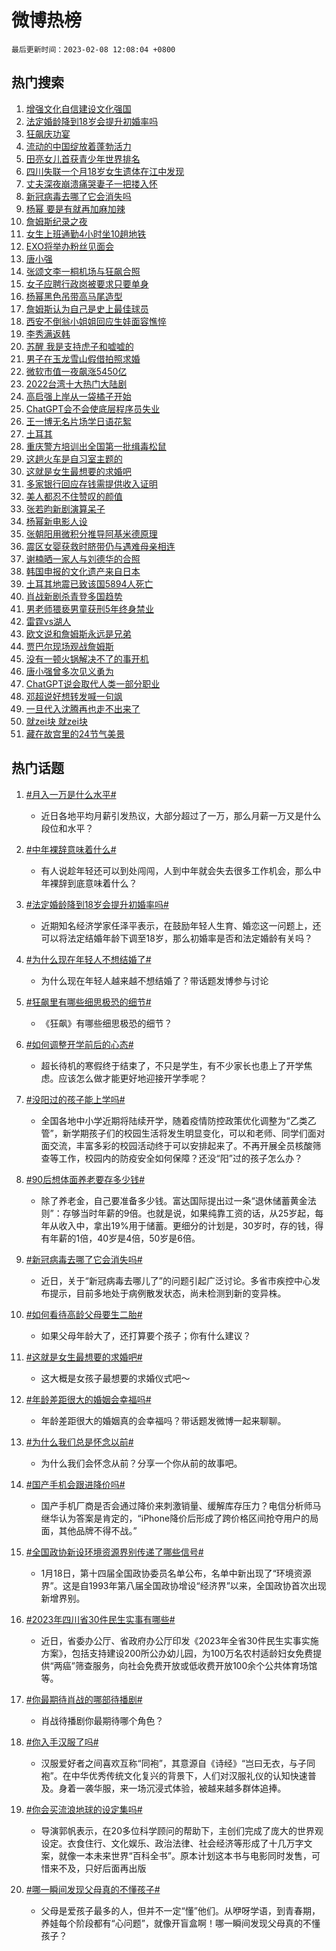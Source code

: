 # 微博热榜

`最后更新时间：2023-02-08 12:08:04 +0800`

## 热门搜索

1. [增强文化自信建设文化强国](https://m.weibo.cn/search?containerid=100103type%3D1%26t%3D10%26q%3D%23%E5%A2%9E%E5%BC%BA%E6%96%87%E5%8C%96%E8%87%AA%E4%BF%A1%E5%BB%BA%E8%AE%BE%E6%96%87%E5%8C%96%E5%BC%BA%E5%9B%BD%23&stream_entry_id=51&isnewpage=1&extparam=seat%3D1%26c_type%3D51%26filter_type%3Drealtimehot%26stream_entry_id%3D51%26dgr%3D0%26pos%3D0%26cate%3D10103%26display_time%3D1675829284%26pre_seqid%3D1675829284029017409261&luicode=10000011&lfid=106003type%253D25%2526t%253D3%2526disable_hot%253D1%2526filter_type%253Drealtimehot)
1. [法定婚龄降到18岁会提升初婚率吗](https://m.weibo.cn/search?containerid=100103type%3D1%26t%3D10%26q%3D%23%E6%B3%95%E5%AE%9A%E5%A9%9A%E9%BE%84%E9%99%8D%E5%88%B018%E5%B2%81%E4%BC%9A%E6%8F%90%E5%8D%87%E5%88%9D%E5%A9%9A%E7%8E%87%E5%90%97%23&stream_entry_id=31&isnewpage=1&extparam=seat%3D1%26filter_type%3Drealtimehot%26lcate%3D5001%26flag%3D1%26realpos%3D1%26c_type%3D31%26stream_entry_id%3D31%26cate%3D5001%26dgr%3D0%26q%3D%2523%25E6%25B3%2595%25E5%25AE%259A%25E5%25A9%259A%25E9%25BE%2584%25E9%2599%258D%25E5%2588%25B018%25E5%25B2%2581%25E4%25BC%259A%25E6%258F%2590%25E5%258D%2587%25E5%2588%259D%25E5%25A9%259A%25E7%258E%2587%25E5%2590%2597%2523%26pos%3D0%26band_rank%3D1%26display_time%3D1675829284%26pre_seqid%3D1675829284029017409261&luicode=10000011&lfid=106003type%253D25%2526t%253D3%2526disable_hot%253D1%2526filter_type%253Drealtimehot)
1. [狂飙庆功宴](https://m.weibo.cn/search?containerid=100103type%3D1%26t%3D10%26q%3D%23%E7%8B%82%E9%A3%99%E5%BA%86%E5%8A%9F%E5%AE%B4%23&stream_entry_id=31&isnewpage=1&extparam=seat%3D1%26filter_type%3Drealtimehot%26lcate%3D5001%26flag%3D1%26realpos%3D2%26c_type%3D31%26stream_entry_id%3D31%26cate%3D5001%26dgr%3D0%26q%3D%2523%25E7%258B%2582%25E9%25A3%2599%25E5%25BA%2586%25E5%258A%259F%25E5%25AE%25B4%2523%26pos%3D1%26band_rank%3D2%26display_time%3D1675829284%26pre_seqid%3D1675829284029017409261&luicode=10000011&lfid=106003type%253D25%2526t%253D3%2526disable_hot%253D1%2526filter_type%253Drealtimehot)
1. [流动的中国绽放着蓬勃活力](https://m.weibo.cn/search?containerid=100103type%3D1%26t%3D10%26q%3D%23%E6%B5%81%E5%8A%A8%E7%9A%84%E4%B8%AD%E5%9B%BD%E7%BB%BD%E6%94%BE%E7%9D%80%E8%93%AC%E5%8B%83%E6%B4%BB%E5%8A%9B%23&stream_entry_id=31&isnewpage=1&extparam=seat%3D1%26filter_type%3Drealtimehot%26lcate%3D5001%26flag%3D0%26realpos%3D3%26c_type%3D31%26stream_entry_id%3D31%26cate%3D5001%26dgr%3D0%26q%3D%2523%25E6%25B5%2581%25E5%258A%25A8%25E7%259A%2584%25E4%25B8%25AD%25E5%259B%25BD%25E7%25BB%25BD%25E6%2594%25BE%25E7%259D%2580%25E8%2593%25AC%25E5%258B%2583%25E6%25B4%25BB%25E5%258A%259B%2523%26pos%3D2%26band_rank%3D3%26display_time%3D1675829284%26pre_seqid%3D1675829284029017409261&luicode=10000011&lfid=106003type%253D25%2526t%253D3%2526disable_hot%253D1%2526filter_type%253Drealtimehot)
1. [田亮女儿首获青少年世界排名](https://m.weibo.cn/search?containerid=100103type%3D1%26t%3D10%26q%3D%23%E7%94%B0%E4%BA%AE%E5%A5%B3%E5%84%BF%E9%A6%96%E8%8E%B7%E9%9D%92%E5%B0%91%E5%B9%B4%E4%B8%96%E7%95%8C%E6%8E%92%E5%90%8D%23&stream_entry_id=31&isnewpage=1&extparam=seat%3D1%26filter_type%3Drealtimehot%26lcate%3D5001%26flag%3D1%26realpos%3D4%26c_type%3D31%26stream_entry_id%3D31%26cate%3D5001%26dgr%3D0%26q%3D%2523%25E7%2594%25B0%25E4%25BA%25AE%25E5%25A5%25B3%25E5%2584%25BF%25E9%25A6%2596%25E8%258E%25B7%25E9%259D%2592%25E5%25B0%2591%25E5%25B9%25B4%25E4%25B8%2596%25E7%2595%258C%25E6%258E%2592%25E5%2590%258D%2523%26pos%3D3%26band_rank%3D4%26display_time%3D1675829284%26pre_seqid%3D1675829284029017409261&luicode=10000011&lfid=106003type%253D25%2526t%253D3%2526disable_hot%253D1%2526filter_type%253Drealtimehot)
1. [四川失联一个月18岁女生遗体在江中发现](https://m.weibo.cn/search?containerid=100103type%3D1%26t%3D10%26q%3D%23%E5%9B%9B%E5%B7%9D%E5%A4%B1%E8%81%94%E4%B8%80%E4%B8%AA%E6%9C%8818%E5%B2%81%E5%A5%B3%E7%94%9F%E9%81%97%E4%BD%93%E5%9C%A8%E6%B1%9F%E4%B8%AD%E5%8F%91%E7%8E%B0%23&stream_entry_id=31&isnewpage=1&extparam=seat%3D1%26filter_type%3Drealtimehot%26lcate%3D5001%26flag%3D1%26realpos%3D5%26c_type%3D31%26stream_entry_id%3D31%26cate%3D5001%26dgr%3D0%26q%3D%2523%25E5%259B%259B%25E5%25B7%259D%25E5%25A4%25B1%25E8%2581%2594%25E4%25B8%2580%25E4%25B8%25AA%25E6%259C%258818%25E5%25B2%2581%25E5%25A5%25B3%25E7%2594%259F%25E9%2581%2597%25E4%25BD%2593%25E5%259C%25A8%25E6%25B1%259F%25E4%25B8%25AD%25E5%258F%2591%25E7%258E%25B0%2523%26pos%3D4%26band_rank%3D5%26display_time%3D1675829284%26pre_seqid%3D1675829284029017409261&luicode=10000011&lfid=106003type%253D25%2526t%253D3%2526disable_hot%253D1%2526filter_type%253Drealtimehot)
1. [丈夫深夜崩溃痛哭妻子一把搂入怀](https://m.weibo.cn/search?containerid=100103type%3D1%26t%3D10%26q%3D%23%E4%B8%88%E5%A4%AB%E6%B7%B1%E5%A4%9C%E5%B4%A9%E6%BA%83%E7%97%9B%E5%93%AD%E5%A6%BB%E5%AD%90%E4%B8%80%E6%8A%8A%E6%90%82%E5%85%A5%E6%80%80%23&stream_entry_id=31&isnewpage=1&extparam=seat%3D1%26filter_type%3Drealtimehot%26lcate%3D5001%26flag%3D1%26realpos%3D6%26c_type%3D31%26stream_entry_id%3D31%26cate%3D5001%26dgr%3D0%26q%3D%2523%25E4%25B8%2588%25E5%25A4%25AB%25E6%25B7%25B1%25E5%25A4%259C%25E5%25B4%25A9%25E6%25BA%2583%25E7%2597%259B%25E5%2593%25AD%25E5%25A6%25BB%25E5%25AD%2590%25E4%25B8%2580%25E6%258A%258A%25E6%2590%2582%25E5%2585%25A5%25E6%2580%2580%2523%26pos%3D5%26band_rank%3D6%26display_time%3D1675829284%26pre_seqid%3D1675829284029017409261&luicode=10000011&lfid=106003type%253D25%2526t%253D3%2526disable_hot%253D1%2526filter_type%253Drealtimehot)
1. [新冠病毒去哪了它会消失吗](https://m.weibo.cn/search?containerid=100103type%3D1%26t%3D10%26q%3D%23%E6%96%B0%E5%86%A0%E7%97%85%E6%AF%92%E5%8E%BB%E5%93%AA%E4%BA%86%E5%AE%83%E4%BC%9A%E6%B6%88%E5%A4%B1%E5%90%97%23&stream_entry_id=31&isnewpage=1&extparam=seat%3D1%26filter_type%3Drealtimehot%26lcate%3D5001%26flag%3D0%26realpos%3D7%26c_type%3D31%26stream_entry_id%3D31%26cate%3D5001%26dgr%3D0%26q%3D%2523%25E6%2596%25B0%25E5%2586%25A0%25E7%2597%2585%25E6%25AF%2592%25E5%258E%25BB%25E5%2593%25AA%25E4%25BA%2586%25E5%25AE%2583%25E4%25BC%259A%25E6%25B6%2588%25E5%25A4%25B1%25E5%2590%2597%2523%26pos%3D6%26band_rank%3D7%26display_time%3D1675829284%26pre_seqid%3D1675829284029017409261&luicode=10000011&lfid=106003type%253D25%2526t%253D3%2526disable_hot%253D1%2526filter_type%253Drealtimehot)
1. [杨幂 要是有就再加麻加辣](https://m.weibo.cn/search?containerid=100103type%3D1%26t%3D10%26q%3D%E6%9D%A8%E5%B9%82+%E8%A6%81%E6%98%AF%E6%9C%89%E5%B0%B1%E5%86%8D%E5%8A%A0%E9%BA%BB%E5%8A%A0%E8%BE%A3&stream_entry_id=31&isnewpage=1&extparam=seat%3D1%26filter_type%3Drealtimehot%26lcate%3D5001%26flag%3D1%26realpos%3D8%26c_type%3D31%26stream_entry_id%3D31%26cate%3D5001%26dgr%3D0%26q%3D%25E6%259D%25A8%25E5%25B9%2582%2520%25E8%25A6%2581%25E6%2598%25AF%25E6%259C%2589%25E5%25B0%25B1%25E5%2586%258D%25E5%258A%25A0%25E9%25BA%25BB%25E5%258A%25A0%25E8%25BE%25A3%26pos%3D7%26band_rank%3D8%26display_time%3D1675829284%26pre_seqid%3D1675829284029017409261&luicode=10000011&lfid=106003type%253D25%2526t%253D3%2526disable_hot%253D1%2526filter_type%253Drealtimehot)
1. [詹姆斯纪录之夜](https://m.weibo.cn/search?containerid=100103type%3D1%26t%3D10%26q%3D%E8%A9%B9%E5%A7%86%E6%96%AF%E7%BA%AA%E5%BD%95%E4%B9%8B%E5%A4%9C&stream_entry_id=31&isnewpage=1&extparam=seat%3D1%26filter_type%3Drealtimehot%26lcate%3D5001%26flag%3D1%26realpos%3D9%26c_type%3D31%26stream_entry_id%3D31%26cate%3D5001%26dgr%3D0%26q%3D%25E8%25A9%25B9%25E5%25A7%2586%25E6%2596%25AF%25E7%25BA%25AA%25E5%25BD%2595%25E4%25B9%258B%25E5%25A4%259C%26pos%3D8%26band_rank%3D9%26display_time%3D1675829284%26pre_seqid%3D1675829284029017409261&luicode=10000011&lfid=106003type%253D25%2526t%253D3%2526disable_hot%253D1%2526filter_type%253Drealtimehot)
1. [女生上班通勤4小时坐10趟地铁](https://m.weibo.cn/search?containerid=100103type%3D1%26t%3D10%26q%3D%23%E5%A5%B3%E7%94%9F%E4%B8%8A%E7%8F%AD%E9%80%9A%E5%8B%A44%E5%B0%8F%E6%97%B6%E5%9D%9010%E8%B6%9F%E5%9C%B0%E9%93%81%23&stream_entry_id=31&isnewpage=1&extparam=seat%3D1%26filter_type%3Drealtimehot%26lcate%3D5001%26flag%3D0%26realpos%3D10%26c_type%3D31%26stream_entry_id%3D31%26cate%3D5001%26dgr%3D0%26q%3D%2523%25E5%25A5%25B3%25E7%2594%259F%25E4%25B8%258A%25E7%258F%25AD%25E9%2580%259A%25E5%258B%25A44%25E5%25B0%258F%25E6%2597%25B6%25E5%259D%259010%25E8%25B6%259F%25E5%259C%25B0%25E9%2593%2581%2523%26pos%3D9%26band_rank%3D10%26display_time%3D1675829284%26pre_seqid%3D1675829284029017409261&luicode=10000011&lfid=106003type%253D25%2526t%253D3%2526disable_hot%253D1%2526filter_type%253Drealtimehot)
1. [EXO将举办粉丝见面会](https://m.weibo.cn/search?containerid=100103type%3D1%26t%3D10%26q%3D%23EXO%E5%B0%86%E4%B8%BE%E5%8A%9E%E7%B2%89%E4%B8%9D%E8%A7%81%E9%9D%A2%E4%BC%9A%23&stream_entry_id=31&isnewpage=1&extparam=seat%3D1%26filter_type%3Drealtimehot%26lcate%3D5001%26flag%3D1%26realpos%3D11%26c_type%3D31%26stream_entry_id%3D31%26cate%3D5001%26dgr%3D0%26q%3D%2523EXO%25E5%25B0%2586%25E4%25B8%25BE%25E5%258A%259E%25E7%25B2%2589%25E4%25B8%259D%25E8%25A7%2581%25E9%259D%25A2%25E4%25BC%259A%2523%26pos%3D10%26band_rank%3D11%26display_time%3D1675829284%26pre_seqid%3D1675829284029017409261&luicode=10000011&lfid=106003type%253D25%2526t%253D3%2526disable_hot%253D1%2526filter_type%253Drealtimehot)
1. [唐小强](https://m.weibo.cn/search?containerid=100103type%3D1%26t%3D10%26q%3D%23%E5%94%90%E5%B0%8F%E5%BC%BA%23&stream_entry_id=31&isnewpage=1&extparam=seat%3D1%26filter_type%3Drealtimehot%26lcate%3D5001%26flag%3D2%26realpos%3D12%26c_type%3D31%26stream_entry_id%3D31%26cate%3D5001%26dgr%3D0%26q%3D%2523%25E5%2594%2590%25E5%25B0%258F%25E5%25BC%25BA%2523%26pos%3D11%26band_rank%3D12%26display_time%3D1675829284%26pre_seqid%3D1675829284029017409261&luicode=10000011&lfid=106003type%253D25%2526t%253D3%2526disable_hot%253D1%2526filter_type%253Drealtimehot)
1. [张颂文李一桐机场与狂飙合照](https://m.weibo.cn/search?containerid=100103type%3D1%26t%3D10%26q%3D%23%E5%BC%A0%E9%A2%82%E6%96%87%E6%9D%8E%E4%B8%80%E6%A1%90%E6%9C%BA%E5%9C%BA%E4%B8%8E%E7%8B%82%E9%A3%99%E5%90%88%E7%85%A7%23&stream_entry_id=31&isnewpage=1&extparam=seat%3D1%26filter_type%3Drealtimehot%26lcate%3D5001%26flag%3D1%26realpos%3D13%26c_type%3D31%26stream_entry_id%3D31%26cate%3D5001%26dgr%3D0%26q%3D%2523%25E5%25BC%25A0%25E9%25A2%2582%25E6%2596%2587%25E6%259D%258E%25E4%25B8%2580%25E6%25A1%2590%25E6%259C%25BA%25E5%259C%25BA%25E4%25B8%258E%25E7%258B%2582%25E9%25A3%2599%25E5%2590%2588%25E7%2585%25A7%2523%26pos%3D12%26band_rank%3D13%26display_time%3D1675829284%26pre_seqid%3D1675829284029017409261&luicode=10000011&lfid=106003type%253D25%2526t%253D3%2526disable_hot%253D1%2526filter_type%253Drealtimehot)
1. [女子应聘行政岗被要求只要单身](https://m.weibo.cn/search?containerid=100103type%3D1%26t%3D10%26q%3D%23%E5%A5%B3%E5%AD%90%E5%BA%94%E8%81%98%E8%A1%8C%E6%94%BF%E5%B2%97%E8%A2%AB%E8%A6%81%E6%B1%82%E5%8F%AA%E8%A6%81%E5%8D%95%E8%BA%AB%23&stream_entry_id=31&isnewpage=1&extparam=seat%3D1%26filter_type%3Drealtimehot%26lcate%3D5001%26flag%3D1%26realpos%3D14%26c_type%3D31%26stream_entry_id%3D31%26cate%3D5001%26dgr%3D0%26q%3D%2523%25E5%25A5%25B3%25E5%25AD%2590%25E5%25BA%2594%25E8%2581%2598%25E8%25A1%258C%25E6%2594%25BF%25E5%25B2%2597%25E8%25A2%25AB%25E8%25A6%2581%25E6%25B1%2582%25E5%258F%25AA%25E8%25A6%2581%25E5%258D%2595%25E8%25BA%25AB%2523%26pos%3D13%26band_rank%3D14%26display_time%3D1675829284%26pre_seqid%3D1675829284029017409261&luicode=10000011&lfid=106003type%253D25%2526t%253D3%2526disable_hot%253D1%2526filter_type%253Drealtimehot)
1. [杨幂黑色吊带高马尾造型](https://m.weibo.cn/search?containerid=100103type%3D1%26t%3D10%26q%3D%23%E6%9D%A8%E5%B9%82%E9%BB%91%E8%89%B2%E5%90%8A%E5%B8%A6%E9%AB%98%E9%A9%AC%E5%B0%BE%E9%80%A0%E5%9E%8B%23&stream_entry_id=31&isnewpage=1&extparam=seat%3D1%26filter_type%3Drealtimehot%26lcate%3D5001%26flag%3D1%26realpos%3D15%26c_type%3D31%26stream_entry_id%3D31%26cate%3D5001%26dgr%3D0%26q%3D%2523%25E6%259D%25A8%25E5%25B9%2582%25E9%25BB%2591%25E8%2589%25B2%25E5%2590%258A%25E5%25B8%25A6%25E9%25AB%2598%25E9%25A9%25AC%25E5%25B0%25BE%25E9%2580%25A0%25E5%259E%258B%2523%26pos%3D14%26band_rank%3D15%26display_time%3D1675829284%26pre_seqid%3D1675829284029017409261&luicode=10000011&lfid=106003type%253D25%2526t%253D3%2526disable_hot%253D1%2526filter_type%253Drealtimehot)
1. [詹姆斯认为自己是史上最佳球员](https://m.weibo.cn/search?containerid=100103type%3D1%26t%3D10%26q%3D%23%E8%A9%B9%E5%A7%86%E6%96%AF%E8%AE%A4%E4%B8%BA%E8%87%AA%E5%B7%B1%E6%98%AF%E5%8F%B2%E4%B8%8A%E6%9C%80%E4%BD%B3%E7%90%83%E5%91%98%23&stream_entry_id=31&isnewpage=1&extparam=seat%3D1%26filter_type%3Drealtimehot%26lcate%3D5001%26flag%3D0%26realpos%3D16%26c_type%3D31%26stream_entry_id%3D31%26cate%3D5001%26dgr%3D0%26q%3D%2523%25E8%25A9%25B9%25E5%25A7%2586%25E6%2596%25AF%25E8%25AE%25A4%25E4%25B8%25BA%25E8%2587%25AA%25E5%25B7%25B1%25E6%2598%25AF%25E5%258F%25B2%25E4%25B8%258A%25E6%259C%2580%25E4%25BD%25B3%25E7%2590%2583%25E5%2591%2598%2523%26pos%3D15%26band_rank%3D16%26display_time%3D1675829284%26pre_seqid%3D1675829284029017409261&luicode=10000011&lfid=106003type%253D25%2526t%253D3%2526disable_hot%253D1%2526filter_type%253Drealtimehot)
1. [西安不倒翁小姐姐回应生娃面容憔悴](https://m.weibo.cn/search?containerid=100103type%3D1%26t%3D10%26q%3D%23%E8%A5%BF%E5%AE%89%E4%B8%8D%E5%80%92%E7%BF%81%E5%B0%8F%E5%A7%90%E5%A7%90%E5%9B%9E%E5%BA%94%E7%94%9F%E5%A8%83%E9%9D%A2%E5%AE%B9%E6%86%94%E6%82%B4%23&stream_entry_id=31&isnewpage=1&extparam=seat%3D1%26filter_type%3Drealtimehot%26lcate%3D5001%26flag%3D2%26realpos%3D17%26c_type%3D31%26stream_entry_id%3D31%26cate%3D5001%26dgr%3D0%26q%3D%2523%25E8%25A5%25BF%25E5%25AE%2589%25E4%25B8%258D%25E5%2580%2592%25E7%25BF%2581%25E5%25B0%258F%25E5%25A7%2590%25E5%25A7%2590%25E5%259B%259E%25E5%25BA%2594%25E7%2594%259F%25E5%25A8%2583%25E9%259D%25A2%25E5%25AE%25B9%25E6%2586%2594%25E6%2582%25B4%2523%26pos%3D16%26band_rank%3D17%26display_time%3D1675829284%26pre_seqid%3D1675829284029017409261&luicode=10000011&lfid=106003type%253D25%2526t%253D3%2526disable_hot%253D1%2526filter_type%253Drealtimehot)
1. [李秀满返韩](https://m.weibo.cn/search?containerid=100103type%3D1%26t%3D10%26q%3D%23%E6%9D%8E%E7%A7%80%E6%BB%A1%E8%BF%94%E9%9F%A9%23&stream_entry_id=31&isnewpage=1&extparam=seat%3D1%26filter_type%3Drealtimehot%26lcate%3D5001%26flag%3D1%26realpos%3D18%26c_type%3D31%26stream_entry_id%3D31%26cate%3D5001%26dgr%3D0%26q%3D%2523%25E6%259D%258E%25E7%25A7%2580%25E6%25BB%25A1%25E8%25BF%2594%25E9%259F%25A9%2523%26pos%3D17%26band_rank%3D18%26display_time%3D1675829284%26pre_seqid%3D1675829284029017409261&luicode=10000011&lfid=106003type%253D25%2526t%253D3%2526disable_hot%253D1%2526filter_type%253Drealtimehot)
1. [苏醒 我是支持虎子和嘘嘘的](https://m.weibo.cn/search?containerid=100103type%3D1%26t%3D10%26q%3D%E8%8B%8F%E9%86%92+%E6%88%91%E6%98%AF%E6%94%AF%E6%8C%81%E8%99%8E%E5%AD%90%E5%92%8C%E5%98%98%E5%98%98%E7%9A%84&stream_entry_id=31&isnewpage=1&extparam=seat%3D1%26filter_type%3Drealtimehot%26lcate%3D5001%26flag%3D1%26realpos%3D19%26c_type%3D31%26stream_entry_id%3D31%26cate%3D5001%26dgr%3D0%26q%3D%25E8%258B%258F%25E9%2586%2592%2520%25E6%2588%2591%25E6%2598%25AF%25E6%2594%25AF%25E6%258C%2581%25E8%2599%258E%25E5%25AD%2590%25E5%2592%258C%25E5%2598%2598%25E5%2598%2598%25E7%259A%2584%26pos%3D18%26band_rank%3D19%26display_time%3D1675829284%26pre_seqid%3D1675829284029017409261&luicode=10000011&lfid=106003type%253D25%2526t%253D3%2526disable_hot%253D1%2526filter_type%253Drealtimehot)
1. [男子在玉龙雪山假借拍照求婚](https://m.weibo.cn/search?containerid=100103type%3D1%26t%3D10%26q%3D%23%E7%94%B7%E5%AD%90%E5%9C%A8%E7%8E%89%E9%BE%99%E9%9B%AA%E5%B1%B1%E5%81%87%E5%80%9F%E6%8B%8D%E7%85%A7%E6%B1%82%E5%A9%9A%23&stream_entry_id=31&isnewpage=1&extparam=seat%3D1%26filter_type%3Drealtimehot%26lcate%3D5001%26flag%3D1%26realpos%3D20%26c_type%3D31%26stream_entry_id%3D31%26cate%3D5001%26dgr%3D0%26q%3D%2523%25E7%2594%25B7%25E5%25AD%2590%25E5%259C%25A8%25E7%258E%2589%25E9%25BE%2599%25E9%259B%25AA%25E5%25B1%25B1%25E5%2581%2587%25E5%2580%259F%25E6%258B%258D%25E7%2585%25A7%25E6%25B1%2582%25E5%25A9%259A%2523%26pos%3D19%26band_rank%3D20%26display_time%3D1675829284%26pre_seqid%3D1675829284029017409261&luicode=10000011&lfid=106003type%253D25%2526t%253D3%2526disable_hot%253D1%2526filter_type%253Drealtimehot)
1. [微软市值一夜飙涨5450亿](https://m.weibo.cn/search?containerid=100103type%3D1%26t%3D10%26q%3D%23%E5%BE%AE%E8%BD%AF%E5%B8%82%E5%80%BC%E4%B8%80%E5%A4%9C%E9%A3%99%E6%B6%A85450%E4%BA%BF%23&stream_entry_id=31&isnewpage=1&extparam=seat%3D1%26filter_type%3Drealtimehot%26lcate%3D5001%26flag%3D0%26realpos%3D21%26c_type%3D31%26stream_entry_id%3D31%26cate%3D5001%26dgr%3D0%26q%3D%2523%25E5%25BE%25AE%25E8%25BD%25AF%25E5%25B8%2582%25E5%2580%25BC%25E4%25B8%2580%25E5%25A4%259C%25E9%25A3%2599%25E6%25B6%25A85450%25E4%25BA%25BF%2523%26pos%3D20%26band_rank%3D21%26display_time%3D1675829284%26pre_seqid%3D1675829284029017409261&luicode=10000011&lfid=106003type%253D25%2526t%253D3%2526disable_hot%253D1%2526filter_type%253Drealtimehot)
1. [2022台湾十大热门大陆剧](https://m.weibo.cn/search?containerid=100103type%3D1%26t%3D10%26q%3D%232022%E5%8F%B0%E6%B9%BE%E5%8D%81%E5%A4%A7%E7%83%AD%E9%97%A8%E5%A4%A7%E9%99%86%E5%89%A7%23&stream_entry_id=31&isnewpage=1&extparam=seat%3D1%26filter_type%3Drealtimehot%26lcate%3D5001%26flag%3D1%26realpos%3D22%26c_type%3D31%26stream_entry_id%3D31%26cate%3D5001%26dgr%3D0%26q%3D%25232022%25E5%258F%25B0%25E6%25B9%25BE%25E5%258D%2581%25E5%25A4%25A7%25E7%2583%25AD%25E9%2597%25A8%25E5%25A4%25A7%25E9%2599%2586%25E5%2589%25A7%2523%26pos%3D21%26band_rank%3D22%26display_time%3D1675829284%26pre_seqid%3D1675829284029017409261&luicode=10000011&lfid=106003type%253D25%2526t%253D3%2526disable_hot%253D1%2526filter_type%253Drealtimehot)
1. [高启强上岸从一袋橘子开始](https://m.weibo.cn/search?containerid=100103type%3D1%26t%3D10%26q%3D%23%E9%AB%98%E5%90%AF%E5%BC%BA%E4%B8%8A%E5%B2%B8%E4%BB%8E%E4%B8%80%E8%A2%8B%E6%A9%98%E5%AD%90%E5%BC%80%E5%A7%8B%23&stream_entry_id=31&isnewpage=1&extparam=seat%3D1%26filter_type%3Drealtimehot%26lcate%3D5001%26flag%3D1%26realpos%3D23%26c_type%3D31%26stream_entry_id%3D31%26cate%3D5001%26dgr%3D0%26q%3D%2523%25E9%25AB%2598%25E5%2590%25AF%25E5%25BC%25BA%25E4%25B8%258A%25E5%25B2%25B8%25E4%25BB%258E%25E4%25B8%2580%25E8%25A2%258B%25E6%25A9%2598%25E5%25AD%2590%25E5%25BC%2580%25E5%25A7%258B%2523%26pos%3D22%26band_rank%3D23%26display_time%3D1675829284%26pre_seqid%3D1675829284029017409261&luicode=10000011&lfid=106003type%253D25%2526t%253D3%2526disable_hot%253D1%2526filter_type%253Drealtimehot)
1. [ChatGPT会不会使底层程序员失业](https://m.weibo.cn/search?containerid=100103type%3D1%26t%3D10%26q%3D%23ChatGPT%E4%BC%9A%E4%B8%8D%E4%BC%9A%E4%BD%BF%E5%BA%95%E5%B1%82%E7%A8%8B%E5%BA%8F%E5%91%98%E5%A4%B1%E4%B8%9A%23&stream_entry_id=31&isnewpage=1&extparam=seat%3D1%26filter_type%3Drealtimehot%26lcate%3D5001%26flag%3D0%26realpos%3D24%26c_type%3D31%26stream_entry_id%3D31%26cate%3D5001%26dgr%3D0%26q%3D%2523ChatGPT%25E4%25BC%259A%25E4%25B8%258D%25E4%25BC%259A%25E4%25BD%25BF%25E5%25BA%2595%25E5%25B1%2582%25E7%25A8%258B%25E5%25BA%258F%25E5%2591%2598%25E5%25A4%25B1%25E4%25B8%259A%2523%26pos%3D23%26band_rank%3D24%26display_time%3D1675829284%26pre_seqid%3D1675829284029017409261&luicode=10000011&lfid=106003type%253D25%2526t%253D3%2526disable_hot%253D1%2526filter_type%253Drealtimehot)
1. [王一博无名片场学日语花絮](https://m.weibo.cn/search?containerid=100103type%3D1%26t%3D10%26q%3D%23%E7%8E%8B%E4%B8%80%E5%8D%9A%E6%97%A0%E5%90%8D%E7%89%87%E5%9C%BA%E5%AD%A6%E6%97%A5%E8%AF%AD%E8%8A%B1%E7%B5%AE%23&stream_entry_id=31&isnewpage=1&extparam=seat%3D1%26filter_type%3Drealtimehot%26lcate%3D5001%26flag%3D1%26realpos%3D25%26c_type%3D31%26stream_entry_id%3D31%26cate%3D5001%26dgr%3D0%26q%3D%2523%25E7%258E%258B%25E4%25B8%2580%25E5%258D%259A%25E6%2597%25A0%25E5%2590%258D%25E7%2589%2587%25E5%259C%25BA%25E5%25AD%25A6%25E6%2597%25A5%25E8%25AF%25AD%25E8%258A%25B1%25E7%25B5%25AE%2523%26pos%3D24%26band_rank%3D25%26display_time%3D1675829284%26pre_seqid%3D1675829284029017409261&luicode=10000011&lfid=106003type%253D25%2526t%253D3%2526disable_hot%253D1%2526filter_type%253Drealtimehot)
1. [土耳其](https://m.weibo.cn/search?containerid=100103type%3D1%26t%3D10%26q%3D%E5%9C%9F%E8%80%B3%E5%85%B6&stream_entry_id=31&isnewpage=1&extparam=seat%3D1%26filter_type%3Drealtimehot%26lcate%3D5001%26flag%3D0%26realpos%3D26%26c_type%3D31%26stream_entry_id%3D31%26cate%3D5001%26dgr%3D0%26q%3D%25E5%259C%259F%25E8%2580%25B3%25E5%2585%25B6%26pos%3D25%26band_rank%3D26%26display_time%3D1675829284%26pre_seqid%3D1675829284029017409261&luicode=10000011&lfid=106003type%253D25%2526t%253D3%2526disable_hot%253D1%2526filter_type%253Drealtimehot)
1. [重庆警方培训出全国第一批缉毒松鼠](https://m.weibo.cn/search?containerid=100103type%3D1%26t%3D10%26q%3D%23%E9%87%8D%E5%BA%86%E8%AD%A6%E6%96%B9%E5%9F%B9%E8%AE%AD%E5%87%BA%E5%85%A8%E5%9B%BD%E7%AC%AC%E4%B8%80%E6%89%B9%E7%BC%89%E6%AF%92%E6%9D%BE%E9%BC%A0%23&stream_entry_id=31&isnewpage=1&extparam=seat%3D1%26filter_type%3Drealtimehot%26lcate%3D5001%26flag%3D1%26realpos%3D27%26c_type%3D31%26stream_entry_id%3D31%26cate%3D5001%26dgr%3D0%26q%3D%2523%25E9%2587%258D%25E5%25BA%2586%25E8%25AD%25A6%25E6%2596%25B9%25E5%259F%25B9%25E8%25AE%25AD%25E5%2587%25BA%25E5%2585%25A8%25E5%259B%25BD%25E7%25AC%25AC%25E4%25B8%2580%25E6%2589%25B9%25E7%25BC%2589%25E6%25AF%2592%25E6%259D%25BE%25E9%25BC%25A0%2523%26pos%3D26%26band_rank%3D27%26display_time%3D1675829284%26pre_seqid%3D1675829284029017409261&luicode=10000011&lfid=106003type%253D25%2526t%253D3%2526disable_hot%253D1%2526filter_type%253Drealtimehot)
1. [这趟火车是自习室主题的](https://m.weibo.cn/search?containerid=100103type%3D1%26t%3D10%26q%3D%23%E8%BF%99%E8%B6%9F%E7%81%AB%E8%BD%A6%E6%98%AF%E8%87%AA%E4%B9%A0%E5%AE%A4%E4%B8%BB%E9%A2%98%E7%9A%84%23&stream_entry_id=31&isnewpage=1&extparam=seat%3D1%26filter_type%3Drealtimehot%26lcate%3D5001%26flag%3D1%26realpos%3D28%26c_type%3D31%26stream_entry_id%3D31%26cate%3D5001%26dgr%3D0%26q%3D%2523%25E8%25BF%2599%25E8%25B6%259F%25E7%2581%25AB%25E8%25BD%25A6%25E6%2598%25AF%25E8%2587%25AA%25E4%25B9%25A0%25E5%25AE%25A4%25E4%25B8%25BB%25E9%25A2%2598%25E7%259A%2584%2523%26pos%3D27%26band_rank%3D28%26display_time%3D1675829284%26pre_seqid%3D1675829284029017409261&luicode=10000011&lfid=106003type%253D25%2526t%253D3%2526disable_hot%253D1%2526filter_type%253Drealtimehot)
1. [这就是女生最想要的求婚吧](https://m.weibo.cn/search?containerid=100103type%3D1%26t%3D10%26q%3D%23%E8%BF%99%E5%B0%B1%E6%98%AF%E5%A5%B3%E7%94%9F%E6%9C%80%E6%83%B3%E8%A6%81%E7%9A%84%E6%B1%82%E5%A9%9A%E5%90%A7%23&stream_entry_id=31&isnewpage=1&extparam=seat%3D1%26filter_type%3Drealtimehot%26lcate%3D5001%26flag%3D0%26realpos%3D29%26c_type%3D31%26stream_entry_id%3D31%26cate%3D5001%26dgr%3D0%26q%3D%2523%25E8%25BF%2599%25E5%25B0%25B1%25E6%2598%25AF%25E5%25A5%25B3%25E7%2594%259F%25E6%259C%2580%25E6%2583%25B3%25E8%25A6%2581%25E7%259A%2584%25E6%25B1%2582%25E5%25A9%259A%25E5%2590%25A7%2523%26pos%3D28%26band_rank%3D29%26display_time%3D1675829284%26pre_seqid%3D1675829284029017409261&luicode=10000011&lfid=106003type%253D25%2526t%253D3%2526disable_hot%253D1%2526filter_type%253Drealtimehot)
1. [多家银行回应存钱需提供收入证明](https://m.weibo.cn/search?containerid=100103type%3D1%26t%3D10%26q%3D%23%E5%A4%9A%E5%AE%B6%E9%93%B6%E8%A1%8C%E5%9B%9E%E5%BA%94%E5%AD%98%E9%92%B1%E9%9C%80%E6%8F%90%E4%BE%9B%E6%94%B6%E5%85%A5%E8%AF%81%E6%98%8E%23&stream_entry_id=31&isnewpage=1&extparam=seat%3D1%26filter_type%3Drealtimehot%26lcate%3D5001%26flag%3D0%26realpos%3D30%26c_type%3D31%26stream_entry_id%3D31%26cate%3D5001%26dgr%3D0%26q%3D%2523%25E5%25A4%259A%25E5%25AE%25B6%25E9%2593%25B6%25E8%25A1%258C%25E5%259B%259E%25E5%25BA%2594%25E5%25AD%2598%25E9%2592%25B1%25E9%259C%2580%25E6%258F%2590%25E4%25BE%259B%25E6%2594%25B6%25E5%2585%25A5%25E8%25AF%2581%25E6%2598%258E%2523%26pos%3D29%26band_rank%3D30%26display_time%3D1675829284%26pre_seqid%3D1675829284029017409261&luicode=10000011&lfid=106003type%253D25%2526t%253D3%2526disable_hot%253D1%2526filter_type%253Drealtimehot)
1. [美人都忍不住赞叹的颜值](https://m.weibo.cn/search?containerid=100103type%3D1%26t%3D10%26q%3D%23%E7%BE%8E%E4%BA%BA%E9%83%BD%E5%BF%8D%E4%B8%8D%E4%BD%8F%E8%B5%9E%E5%8F%B9%E7%9A%84%E9%A2%9C%E5%80%BC%23&stream_entry_id=31&isnewpage=1&extparam=seat%3D1%26filter_type%3Drealtimehot%26lcate%3D5001%26flag%3D0%26realpos%3D31%26c_type%3D31%26stream_entry_id%3D31%26cate%3D5001%26dgr%3D0%26q%3D%2523%25E7%25BE%258E%25E4%25BA%25BA%25E9%2583%25BD%25E5%25BF%258D%25E4%25B8%258D%25E4%25BD%258F%25E8%25B5%259E%25E5%258F%25B9%25E7%259A%2584%25E9%25A2%259C%25E5%2580%25BC%2523%26pos%3D30%26band_rank%3D31%26display_time%3D1675829284%26pre_seqid%3D1675829284029017409261&luicode=10000011&lfid=106003type%253D25%2526t%253D3%2526disable_hot%253D1%2526filter_type%253Drealtimehot)
1. [张若昀新剧演算呆子](https://m.weibo.cn/search?containerid=100103type%3D1%26t%3D10%26q%3D%23%E5%BC%A0%E8%8B%A5%E6%98%80%E6%96%B0%E5%89%A7%E6%BC%94%E7%AE%97%E5%91%86%E5%AD%90%23&stream_entry_id=31&isnewpage=1&extparam=seat%3D1%26filter_type%3Drealtimehot%26lcate%3D5001%26flag%3D1%26realpos%3D32%26c_type%3D31%26stream_entry_id%3D31%26cate%3D5001%26dgr%3D0%26q%3D%2523%25E5%25BC%25A0%25E8%258B%25A5%25E6%2598%2580%25E6%2596%25B0%25E5%2589%25A7%25E6%25BC%2594%25E7%25AE%2597%25E5%2591%2586%25E5%25AD%2590%2523%26pos%3D31%26band_rank%3D32%26display_time%3D1675829284%26pre_seqid%3D1675829284029017409261&luicode=10000011&lfid=106003type%253D25%2526t%253D3%2526disable_hot%253D1%2526filter_type%253Drealtimehot)
1. [杨幂新电影人设](https://m.weibo.cn/search?containerid=100103type%3D1%26t%3D10%26q%3D%23%E6%9D%A8%E5%B9%82%E6%96%B0%E7%94%B5%E5%BD%B1%E4%BA%BA%E8%AE%BE%23&stream_entry_id=31&isnewpage=1&extparam=seat%3D1%26filter_type%3Drealtimehot%26lcate%3D5001%26flag%3D1%26realpos%3D33%26c_type%3D31%26stream_entry_id%3D31%26cate%3D5001%26dgr%3D0%26q%3D%2523%25E6%259D%25A8%25E5%25B9%2582%25E6%2596%25B0%25E7%2594%25B5%25E5%25BD%25B1%25E4%25BA%25BA%25E8%25AE%25BE%2523%26pos%3D32%26band_rank%3D33%26display_time%3D1675829284%26pre_seqid%3D1675829284029017409261&luicode=10000011&lfid=106003type%253D25%2526t%253D3%2526disable_hot%253D1%2526filter_type%253Drealtimehot)
1. [张朝阳用微积分推导阿基米德原理](https://m.weibo.cn/search?containerid=100103type%3D1%26t%3D10%26q%3D%23%E5%BC%A0%E6%9C%9D%E9%98%B3%E7%94%A8%E5%BE%AE%E7%A7%AF%E5%88%86%E6%8E%A8%E5%AF%BC%E9%98%BF%E5%9F%BA%E7%B1%B3%E5%BE%B7%E5%8E%9F%E7%90%86%23&stream_entry_id=31&isnewpage=1&extparam=seat%3D1%26filter_type%3Drealtimehot%26lcate%3D5001%26flag%3D0%26realpos%3D34%26c_type%3D31%26stream_entry_id%3D31%26cate%3D5001%26dgr%3D0%26q%3D%2523%25E5%25BC%25A0%25E6%259C%259D%25E9%2598%25B3%25E7%2594%25A8%25E5%25BE%25AE%25E7%25A7%25AF%25E5%2588%2586%25E6%258E%25A8%25E5%25AF%25BC%25E9%2598%25BF%25E5%259F%25BA%25E7%25B1%25B3%25E5%25BE%25B7%25E5%258E%259F%25E7%2590%2586%2523%26pos%3D33%26band_rank%3D34%26display_time%3D1675829284%26pre_seqid%3D1675829284029017409261&luicode=10000011&lfid=106003type%253D25%2526t%253D3%2526disable_hot%253D1%2526filter_type%253Drealtimehot)
1. [震区女婴获救时脐带仍与遇难母亲相连](https://m.weibo.cn/search?containerid=100103type%3D1%26t%3D10%26q%3D%23%E9%9C%87%E5%8C%BA%E5%A5%B3%E5%A9%B4%E8%8E%B7%E6%95%91%E6%97%B6%E8%84%90%E5%B8%A6%E4%BB%8D%E4%B8%8E%E9%81%87%E9%9A%BE%E6%AF%8D%E4%BA%B2%E7%9B%B8%E8%BF%9E%23&stream_entry_id=31&isnewpage=1&extparam=seat%3D1%26filter_type%3Drealtimehot%26lcate%3D5001%26flag%3D0%26realpos%3D35%26c_type%3D31%26stream_entry_id%3D31%26cate%3D5001%26dgr%3D0%26q%3D%2523%25E9%259C%2587%25E5%258C%25BA%25E5%25A5%25B3%25E5%25A9%25B4%25E8%258E%25B7%25E6%2595%2591%25E6%2597%25B6%25E8%2584%2590%25E5%25B8%25A6%25E4%25BB%258D%25E4%25B8%258E%25E9%2581%2587%25E9%259A%25BE%25E6%25AF%258D%25E4%25BA%25B2%25E7%259B%25B8%25E8%25BF%259E%2523%26pos%3D34%26band_rank%3D35%26display_time%3D1675829284%26pre_seqid%3D1675829284029017409261&luicode=10000011&lfid=106003type%253D25%2526t%253D3%2526disable_hot%253D1%2526filter_type%253Drealtimehot)
1. [谢楠晒一家人与刘德华的合照](https://m.weibo.cn/search?containerid=100103type%3D1%26t%3D10%26q%3D%23%E8%B0%A2%E6%A5%A0%E6%99%92%E4%B8%80%E5%AE%B6%E4%BA%BA%E4%B8%8E%E5%88%98%E5%BE%B7%E5%8D%8E%E7%9A%84%E5%90%88%E7%85%A7%23&stream_entry_id=31&isnewpage=1&extparam=seat%3D1%26filter_type%3Drealtimehot%26lcate%3D5001%26flag%3D1%26realpos%3D36%26c_type%3D31%26stream_entry_id%3D31%26cate%3D5001%26dgr%3D0%26q%3D%2523%25E8%25B0%25A2%25E6%25A5%25A0%25E6%2599%2592%25E4%25B8%2580%25E5%25AE%25B6%25E4%25BA%25BA%25E4%25B8%258E%25E5%2588%2598%25E5%25BE%25B7%25E5%258D%258E%25E7%259A%2584%25E5%2590%2588%25E7%2585%25A7%2523%26pos%3D35%26band_rank%3D36%26display_time%3D1675829284%26pre_seqid%3D1675829284029017409261&luicode=10000011&lfid=106003type%253D25%2526t%253D3%2526disable_hot%253D1%2526filter_type%253Drealtimehot)
1. [韩国申报的文化遗产来自日本](https://m.weibo.cn/search?containerid=100103type%3D1%26t%3D10%26q%3D%23%E9%9F%A9%E5%9B%BD%E7%94%B3%E6%8A%A5%E7%9A%84%E6%96%87%E5%8C%96%E9%81%97%E4%BA%A7%E6%9D%A5%E8%87%AA%E6%97%A5%E6%9C%AC%23&stream_entry_id=31&isnewpage=1&extparam=seat%3D1%26filter_type%3Drealtimehot%26lcate%3D5001%26flag%3D0%26realpos%3D37%26c_type%3D31%26stream_entry_id%3D31%26cate%3D5001%26dgr%3D0%26q%3D%2523%25E9%259F%25A9%25E5%259B%25BD%25E7%2594%25B3%25E6%258A%25A5%25E7%259A%2584%25E6%2596%2587%25E5%258C%2596%25E9%2581%2597%25E4%25BA%25A7%25E6%259D%25A5%25E8%2587%25AA%25E6%2597%25A5%25E6%259C%25AC%2523%26pos%3D36%26band_rank%3D37%26display_time%3D1675829284%26pre_seqid%3D1675829284029017409261&luicode=10000011&lfid=106003type%253D25%2526t%253D3%2526disable_hot%253D1%2526filter_type%253Drealtimehot)
1. [土耳其地震已致该国5894人死亡](https://m.weibo.cn/search?containerid=100103type%3D1%26t%3D10%26q%3D%23%E5%9C%9F%E8%80%B3%E5%85%B6%E5%9C%B0%E9%9C%87%E5%B7%B2%E8%87%B4%E8%AF%A5%E5%9B%BD5894%E4%BA%BA%E6%AD%BB%E4%BA%A1%23&stream_entry_id=31&isnewpage=1&extparam=seat%3D1%26filter_type%3Drealtimehot%26lcate%3D5001%26flag%3D0%26realpos%3D38%26c_type%3D31%26stream_entry_id%3D31%26cate%3D5001%26dgr%3D0%26q%3D%2523%25E5%259C%259F%25E8%2580%25B3%25E5%2585%25B6%25E5%259C%25B0%25E9%259C%2587%25E5%25B7%25B2%25E8%2587%25B4%25E8%25AF%25A5%25E5%259B%25BD5894%25E4%25BA%25BA%25E6%25AD%25BB%25E4%25BA%25A1%2523%26pos%3D37%26band_rank%3D38%26display_time%3D1675829284%26pre_seqid%3D1675829284029017409261&luicode=10000011&lfid=106003type%253D25%2526t%253D3%2526disable_hot%253D1%2526filter_type%253Drealtimehot)
1. [肖战新剧杀青登多国趋势](https://m.weibo.cn/search?containerid=100103type%3D1%26t%3D10%26q%3D%23%E8%82%96%E6%88%98%E6%96%B0%E5%89%A7%E6%9D%80%E9%9D%92%E7%99%BB%E5%A4%9A%E5%9B%BD%E8%B6%8B%E5%8A%BF%23&stream_entry_id=31&isnewpage=1&extparam=seat%3D1%26filter_type%3Drealtimehot%26lcate%3D5001%26flag%3D0%26realpos%3D39%26c_type%3D31%26stream_entry_id%3D31%26cate%3D5001%26dgr%3D0%26q%3D%2523%25E8%2582%2596%25E6%2588%2598%25E6%2596%25B0%25E5%2589%25A7%25E6%259D%2580%25E9%259D%2592%25E7%2599%25BB%25E5%25A4%259A%25E5%259B%25BD%25E8%25B6%258B%25E5%258A%25BF%2523%26pos%3D38%26band_rank%3D39%26display_time%3D1675829284%26pre_seqid%3D1675829284029017409261&luicode=10000011&lfid=106003type%253D25%2526t%253D3%2526disable_hot%253D1%2526filter_type%253Drealtimehot)
1. [男老师猥亵男童获刑5年终身禁业](https://m.weibo.cn/search?containerid=100103type%3D1%26t%3D10%26q%3D%23%E7%94%B7%E8%80%81%E5%B8%88%E7%8C%A5%E4%BA%B5%E7%94%B7%E7%AB%A5%E8%8E%B7%E5%88%915%E5%B9%B4%E7%BB%88%E8%BA%AB%E7%A6%81%E4%B8%9A%23&stream_entry_id=31&isnewpage=1&extparam=seat%3D1%26filter_type%3Drealtimehot%26lcate%3D5001%26flag%3D0%26realpos%3D40%26c_type%3D31%26stream_entry_id%3D31%26cate%3D5001%26dgr%3D0%26q%3D%2523%25E7%2594%25B7%25E8%2580%2581%25E5%25B8%2588%25E7%258C%25A5%25E4%25BA%25B5%25E7%2594%25B7%25E7%25AB%25A5%25E8%258E%25B7%25E5%2588%25915%25E5%25B9%25B4%25E7%25BB%2588%25E8%25BA%25AB%25E7%25A6%2581%25E4%25B8%259A%2523%26pos%3D39%26band_rank%3D40%26display_time%3D1675829284%26pre_seqid%3D1675829284029017409261&luicode=10000011&lfid=106003type%253D25%2526t%253D3%2526disable_hot%253D1%2526filter_type%253Drealtimehot)
1. [雷霆vs湖人](https://m.weibo.cn/search?containerid=100103type%3D1%26t%3D10%26q%3D%23%E9%9B%B7%E9%9C%86vs%E6%B9%96%E4%BA%BA%23&stream_entry_id=31&isnewpage=1&extparam=seat%3D1%26filter_type%3Drealtimehot%26lcate%3D5001%26flag%3D0%26realpos%3D41%26c_type%3D31%26stream_entry_id%3D31%26cate%3D5001%26dgr%3D0%26q%3D%2523%25E9%259B%25B7%25E9%259C%2586vs%25E6%25B9%2596%25E4%25BA%25BA%2523%26pos%3D40%26band_rank%3D41%26display_time%3D1675829284%26pre_seqid%3D1675829284029017409261&luicode=10000011&lfid=106003type%253D25%2526t%253D3%2526disable_hot%253D1%2526filter_type%253Drealtimehot)
1. [欧文说和詹姆斯永远是兄弟](https://m.weibo.cn/search?containerid=100103type%3D1%26t%3D10%26q%3D%23%E6%AC%A7%E6%96%87%E8%AF%B4%E5%92%8C%E8%A9%B9%E5%A7%86%E6%96%AF%E6%B0%B8%E8%BF%9C%E6%98%AF%E5%85%84%E5%BC%9F%23&stream_entry_id=31&isnewpage=1&extparam=seat%3D1%26filter_type%3Drealtimehot%26lcate%3D5001%26flag%3D0%26realpos%3D42%26c_type%3D31%26stream_entry_id%3D31%26cate%3D5001%26dgr%3D0%26q%3D%2523%25E6%25AC%25A7%25E6%2596%2587%25E8%25AF%25B4%25E5%2592%258C%25E8%25A9%25B9%25E5%25A7%2586%25E6%2596%25AF%25E6%25B0%25B8%25E8%25BF%259C%25E6%2598%25AF%25E5%2585%2584%25E5%25BC%259F%2523%26pos%3D41%26band_rank%3D42%26display_time%3D1675829284%26pre_seqid%3D1675829284029017409261&luicode=10000011&lfid=106003type%253D25%2526t%253D3%2526disable_hot%253D1%2526filter_type%253Drealtimehot)
1. [贾巴尔现场观战詹姆斯](https://m.weibo.cn/search?containerid=100103type%3D1%26t%3D10%26q%3D%23%E8%B4%BE%E5%B7%B4%E5%B0%94%E7%8E%B0%E5%9C%BA%E8%A7%82%E6%88%98%E8%A9%B9%E5%A7%86%E6%96%AF%23&stream_entry_id=31&isnewpage=1&extparam=seat%3D1%26filter_type%3Drealtimehot%26lcate%3D5001%26flag%3D1%26realpos%3D43%26c_type%3D31%26stream_entry_id%3D31%26cate%3D5001%26dgr%3D0%26q%3D%2523%25E8%25B4%25BE%25E5%25B7%25B4%25E5%25B0%2594%25E7%258E%25B0%25E5%259C%25BA%25E8%25A7%2582%25E6%2588%2598%25E8%25A9%25B9%25E5%25A7%2586%25E6%2596%25AF%2523%26pos%3D42%26band_rank%3D43%26display_time%3D1675829284%26pre_seqid%3D1675829284029017409261&luicode=10000011&lfid=106003type%253D25%2526t%253D3%2526disable_hot%253D1%2526filter_type%253Drealtimehot)
1. [没有一顿火锅解决不了的事开机](https://m.weibo.cn/search?containerid=100103type%3D1%26t%3D10%26q%3D%23%E6%B2%A1%E6%9C%89%E4%B8%80%E9%A1%BF%E7%81%AB%E9%94%85%E8%A7%A3%E5%86%B3%E4%B8%8D%E4%BA%86%E7%9A%84%E4%BA%8B%E5%BC%80%E6%9C%BA%23&stream_entry_id=31&isnewpage=1&extparam=seat%3D1%26filter_type%3Drealtimehot%26lcate%3D5001%26flag%3D0%26realpos%3D44%26c_type%3D31%26stream_entry_id%3D31%26cate%3D5001%26dgr%3D0%26q%3D%2523%25E6%25B2%25A1%25E6%259C%2589%25E4%25B8%2580%25E9%25A1%25BF%25E7%2581%25AB%25E9%2594%2585%25E8%25A7%25A3%25E5%2586%25B3%25E4%25B8%258D%25E4%25BA%2586%25E7%259A%2584%25E4%25BA%258B%25E5%25BC%2580%25E6%259C%25BA%2523%26pos%3D43%26band_rank%3D44%26display_time%3D1675829284%26pre_seqid%3D1675829284029017409261&luicode=10000011&lfid=106003type%253D25%2526t%253D3%2526disable_hot%253D1%2526filter_type%253Drealtimehot)
1. [唐小强曾多次见义勇为](https://m.weibo.cn/search?containerid=100103type%3D1%26t%3D10%26q%3D%23%E5%94%90%E5%B0%8F%E5%BC%BA%E6%9B%BE%E5%A4%9A%E6%AC%A1%E8%A7%81%E4%B9%89%E5%8B%87%E4%B8%BA%23&stream_entry_id=31&isnewpage=1&extparam=seat%3D1%26filter_type%3Drealtimehot%26lcate%3D5001%26flag%3D0%26realpos%3D45%26c_type%3D31%26stream_entry_id%3D31%26cate%3D5001%26dgr%3D0%26q%3D%2523%25E5%2594%2590%25E5%25B0%258F%25E5%25BC%25BA%25E6%259B%25BE%25E5%25A4%259A%25E6%25AC%25A1%25E8%25A7%2581%25E4%25B9%2589%25E5%258B%2587%25E4%25B8%25BA%2523%26pos%3D44%26band_rank%3D45%26display_time%3D1675829284%26pre_seqid%3D1675829284029017409261&luicode=10000011&lfid=106003type%253D25%2526t%253D3%2526disable_hot%253D1%2526filter_type%253Drealtimehot)
1. [ChatGPT说会取代人类一部分职业](https://m.weibo.cn/search?containerid=100103type%3D1%26t%3D10%26q%3D%23ChatGPT%E8%AF%B4%E4%BC%9A%E5%8F%96%E4%BB%A3%E4%BA%BA%E7%B1%BB%E4%B8%80%E9%83%A8%E5%88%86%E8%81%8C%E4%B8%9A%23&stream_entry_id=31&isnewpage=1&extparam=seat%3D1%26filter_type%3Drealtimehot%26lcate%3D5001%26flag%3D1%26realpos%3D46%26c_type%3D31%26stream_entry_id%3D31%26cate%3D5001%26dgr%3D0%26q%3D%2523ChatGPT%25E8%25AF%25B4%25E4%25BC%259A%25E5%258F%2596%25E4%25BB%25A3%25E4%25BA%25BA%25E7%25B1%25BB%25E4%25B8%2580%25E9%2583%25A8%25E5%2588%2586%25E8%2581%258C%25E4%25B8%259A%2523%26pos%3D45%26band_rank%3D46%26display_time%3D1675829284%26pre_seqid%3D1675829284029017409261&luicode=10000011&lfid=106003type%253D25%2526t%253D3%2526disable_hot%253D1%2526filter_type%253Drealtimehot)
1. [邓超说好想转发喊一句飒](https://m.weibo.cn/search?containerid=100103type%3D1%26t%3D10%26q%3D%23%E9%82%93%E8%B6%85%E8%AF%B4%E5%A5%BD%E6%83%B3%E8%BD%AC%E5%8F%91%E5%96%8A%E4%B8%80%E5%8F%A5%E9%A3%92%23&stream_entry_id=31&isnewpage=1&extparam=seat%3D1%26filter_type%3Drealtimehot%26lcate%3D5001%26flag%3D0%26realpos%3D47%26c_type%3D31%26stream_entry_id%3D31%26cate%3D5001%26dgr%3D0%26q%3D%2523%25E9%2582%2593%25E8%25B6%2585%25E8%25AF%25B4%25E5%25A5%25BD%25E6%2583%25B3%25E8%25BD%25AC%25E5%258F%2591%25E5%2596%258A%25E4%25B8%2580%25E5%258F%25A5%25E9%25A3%2592%2523%26pos%3D46%26band_rank%3D47%26display_time%3D1675829284%26pre_seqid%3D1675829284029017409261&luicode=10000011&lfid=106003type%253D25%2526t%253D3%2526disable_hot%253D1%2526filter_type%253Drealtimehot)
1. [一旦代入沈腾再也走不出来了](https://m.weibo.cn/search?containerid=100103type%3D1%26t%3D10%26q%3D%23%E4%B8%80%E6%97%A6%E4%BB%A3%E5%85%A5%E6%B2%88%E8%85%BE%E5%86%8D%E4%B9%9F%E8%B5%B0%E4%B8%8D%E5%87%BA%E6%9D%A5%E4%BA%86%23&stream_entry_id=31&isnewpage=1&extparam=seat%3D1%26filter_type%3Drealtimehot%26lcate%3D5001%26flag%3D0%26realpos%3D48%26c_type%3D31%26stream_entry_id%3D31%26cate%3D5001%26dgr%3D0%26q%3D%2523%25E4%25B8%2580%25E6%2597%25A6%25E4%25BB%25A3%25E5%2585%25A5%25E6%25B2%2588%25E8%2585%25BE%25E5%2586%258D%25E4%25B9%259F%25E8%25B5%25B0%25E4%25B8%258D%25E5%2587%25BA%25E6%259D%25A5%25E4%25BA%2586%2523%26pos%3D47%26band_rank%3D48%26display_time%3D1675829284%26pre_seqid%3D1675829284029017409261&luicode=10000011&lfid=106003type%253D25%2526t%253D3%2526disable_hot%253D1%2526filter_type%253Drealtimehot)
1. [就zei块 就zei块](https://m.weibo.cn/search?containerid=100103type%3D1%26t%3D10%26q%3D%E5%B0%B1zei%E5%9D%97+%E5%B0%B1zei%E5%9D%97&stream_entry_id=31&isnewpage=1&extparam=seat%3D1%26filter_type%3Drealtimehot%26lcate%3D5001%26flag%3D0%26realpos%3D49%26c_type%3D31%26stream_entry_id%3D31%26cate%3D5001%26dgr%3D0%26q%3D%25E5%25B0%25B1zei%25E5%259D%2597%2520%25E5%25B0%25B1zei%25E5%259D%2597%26pos%3D48%26band_rank%3D49%26display_time%3D1675829284%26pre_seqid%3D1675829284029017409261&luicode=10000011&lfid=106003type%253D25%2526t%253D3%2526disable_hot%253D1%2526filter_type%253Drealtimehot)
1. [藏在故宫里的24节气美景](https://m.weibo.cn/search?containerid=100103type%3D1%26t%3D10%26q%3D%23%E8%97%8F%E5%9C%A8%E6%95%85%E5%AE%AB%E9%87%8C%E7%9A%8424%E8%8A%82%E6%B0%94%E7%BE%8E%E6%99%AF%23&stream_entry_id=31&isnewpage=1&extparam=seat%3D1%26filter_type%3Drealtimehot%26lcate%3D5001%26flag%3D1%26realpos%3D50%26c_type%3D31%26stream_entry_id%3D31%26cate%3D5001%26dgr%3D0%26q%3D%2523%25E8%2597%258F%25E5%259C%25A8%25E6%2595%2585%25E5%25AE%25AB%25E9%2587%258C%25E7%259A%258424%25E8%258A%2582%25E6%25B0%2594%25E7%25BE%258E%25E6%2599%25AF%2523%26pos%3D49%26band_rank%3D50%26display_time%3D1675829284%26pre_seqid%3D1675829284029017409261&luicode=10000011&lfid=106003type%253D25%2526t%253D3%2526disable_hot%253D1%2526filter_type%253Drealtimehot)

## 热门话题

1. [#月入一万是什么水平#](https://m.weibo.cn/search?containerid=231522type%3D1%26t%3D10%26q%3D%23%E6%9C%88%E5%85%A5%E4%B8%80%E4%B8%87%E6%98%AF%E4%BB%80%E4%B9%88%E6%B0%B4%E5%B9%B3%23&stream_entry_id=128&isnewpage=1&extparam=seat%3D1%26c_type%3D128%26cate%3D5004%26dgr%3D0%26unitid%3D1675781563296%26pos%3D1-0-0%26lcate%3D5004%26display_time%3D1675829284%26pre_seqid%3D167582928485803187856&luicode=10000011&lfid=231648_-_4)
    - 近日各地平均月薪引发热议，大部分超过了一万，那么月薪一万又是什么段位和水平？

1. [#中年裸辞意味着什么#](https://m.weibo.cn/search?containerid=231522type%3D1%26t%3D10%26q%3D%23%E4%B8%AD%E5%B9%B4%E8%A3%B8%E8%BE%9E%E6%84%8F%E5%91%B3%E7%9D%80%E4%BB%80%E4%B9%88%23&stream_entry_id=128&isnewpage=1&extparam=seat%3D1%26c_type%3D128%26cate%3D5004%26dgr%3D0%26unitid%3D1675770465328%26pos%3D1-0-1%26lcate%3D5004%26display_time%3D1675829284%26pre_seqid%3D167582928485803187856&luicode=10000011&lfid=231648_-_4)
    - 有人说趁年轻还可以到处闯闯，人到中年就会失去很多工作机会，那么中年裸辞到底意味着什么？

1. [#法定婚龄降到18岁会提升初婚率吗#](https://m.weibo.cn/search?containerid=231522type%3D1%26t%3D10%26q%3D%23%E6%B3%95%E5%AE%9A%E5%A9%9A%E9%BE%84%E9%99%8D%E5%88%B018%E5%B2%81%E4%BC%9A%E6%8F%90%E5%8D%87%E5%88%9D%E5%A9%9A%E7%8E%87%E5%90%97%23&stream_entry_id=128&isnewpage=1&extparam=seat%3D1%26c_type%3D128%26cate%3D5004%26dgr%3D0%26unitid%3D1675824449343%26pos%3D1-0-2%26lcate%3D5004%26display_time%3D1675829284%26pre_seqid%3D167582928485803187856&luicode=10000011&lfid=231648_-_4)
    - 近期知名经济学家任泽平表示，在鼓励年轻人生育、婚恋这一问题上，还可以将法定结婚年龄下调至18岁，那么初婚率是否和法定婚龄有关吗？

1. [#为什么现在年轻人不想结婚了#](https://m.weibo.cn/search?containerid=231522type%3D1%26t%3D10%26q%3D%23%E4%B8%BA%E4%BB%80%E4%B9%88%E7%8E%B0%E5%9C%A8%E5%B9%B4%E8%BD%BB%E4%BA%BA%E4%B8%8D%E6%83%B3%E7%BB%93%E5%A9%9A%E4%BA%86%23&stream_entry_id=128&isnewpage=1&extparam=seat%3D1%26c_type%3D128%26cate%3D5004%26dgr%3D0%26unitid%3D1675674143227%26pos%3D1-0-3%26lcate%3D5004%26display_time%3D1675829284%26pre_seqid%3D167582928485803187856&luicode=10000011&lfid=231648_-_4)
    - 为什么现在年轻人越来越不想结婚了？带话题发博参与讨论

1. [#狂飙里有哪些细思极恐的细节#](https://m.weibo.cn/search?containerid=231522type%3D1%26t%3D10%26q%3D%23%E7%8B%82%E9%A3%99%E9%87%8C%E6%9C%89%E5%93%AA%E4%BA%9B%E7%BB%86%E6%80%9D%E6%9E%81%E6%81%90%E7%9A%84%E7%BB%86%E8%8A%82%23&stream_entry_id=128&isnewpage=1&extparam=seat%3D1%26c_type%3D128%26cate%3D5004%26dgr%3D0%26unitid%3D1675772846321%26pos%3D1-0-4%26lcate%3D5004%26display_time%3D1675829284%26pre_seqid%3D167582928485803187856&luicode=10000011&lfid=231648_-_4)
    - 《狂飙》有哪些细思极恐的细节？

1. [#如何调整开学前后的心态#](https://m.weibo.cn/search?containerid=231522type%3D1%26t%3D10%26q%3D%23%E5%A6%82%E4%BD%95%E8%B0%83%E6%95%B4%E5%BC%80%E5%AD%A6%E5%89%8D%E5%90%8E%E7%9A%84%E5%BF%83%E6%80%81%23&stream_entry_id=128&isnewpage=1&extparam=seat%3D1%26c_type%3D128%26cate%3D5004%26dgr%3D0%26unitid%3D1675764172795%26pos%3D1-0-5%26lcate%3D5004%26display_time%3D1675829284%26pre_seqid%3D167582928485803187856&luicode=10000011&lfid=231648_-_4)
    - 超长待机的寒假终于结束了，不只是学生，有不少家长也患上了开学焦虑。应该怎么做才能更好地迎接开学季呢？

1. [#没阳过的孩子能上学吗#](https://m.weibo.cn/search?containerid=231522type%3D1%26t%3D10%26q%3D%23%E6%B2%A1%E9%98%B3%E8%BF%87%E7%9A%84%E5%AD%A9%E5%AD%90%E8%83%BD%E4%B8%8A%E5%AD%A6%E5%90%97%23&stream_entry_id=128&isnewpage=1&extparam=seat%3D1%26c_type%3D128%26cate%3D5004%26dgr%3D0%26unitid%3D1675782166243%26pos%3D1-0-6%26lcate%3D5004%26display_time%3D1675829284%26pre_seqid%3D167582928485803187856&luicode=10000011&lfid=231648_-_4)
    - 全国各地中小学近期将陆续开学，随着疫情防控政策优化调整为“乙类乙管”，新学期孩子们的校园生活将发生明显变化，可以和老师、同学们面对面交流，丰富多彩的校园活动终于可以安排起来了。不再开展全员核酸筛查等工作，校园内的防疫安全如何保障？还没“阳”过的孩子怎么办？

1. [#90后想体面养老要存多少钱#](https://m.weibo.cn/search?containerid=231522type%3D1%26t%3D10%26q%3D%2390%E5%90%8E%E6%83%B3%E4%BD%93%E9%9D%A2%E5%85%BB%E8%80%81%E8%A6%81%E5%AD%98%E5%A4%9A%E5%B0%91%E9%92%B1%23&stream_entry_id=128&isnewpage=1&extparam=seat%3D1%26c_type%3D128%26cate%3D5004%26dgr%3D0%26unitid%3D1675761729262%26pos%3D1-0-7%26lcate%3D5004%26display_time%3D1675829284%26pre_seqid%3D167582928485803187856&luicode=10000011&lfid=231648_-_4)
    - 除了养老金，自己要准备多少钱。富达国际提出过一条“退休储蓄黄金法则”：存够当时年薪的9倍。也就是说，如果纯靠工资的话，从25岁起，每年从收入中，拿出19%用于储蓄。更细分的计划是，30岁时，存的钱，得有年薪的1倍，40岁是4倍，50岁是6倍。

1. [#新冠病毒去哪了它会消失吗#](https://m.weibo.cn/search?containerid=231522type%3D1%26t%3D10%26q%3D%23%E6%96%B0%E5%86%A0%E7%97%85%E6%AF%92%E5%8E%BB%E5%93%AA%E4%BA%86%E5%AE%83%E4%BC%9A%E6%B6%88%E5%A4%B1%E5%90%97%23&stream_entry_id=128&isnewpage=1&extparam=seat%3D1%26c_type%3D128%26cate%3D5004%26dgr%3D0%26unitid%3D1675822347652%26pos%3D1-0-8%26lcate%3D5004%26display_time%3D1675829284%26pre_seqid%3D167582928485803187856&luicode=10000011&lfid=231648_-_4)
    - 近日，关于“新冠病毒去哪儿了”的问题引起广泛讨论。多省市疾控中心发布提示，目前多地处于病例散发状态，尚未检测到新的变异株。

1. [#如何看待高龄父母要生二胎#](https://m.weibo.cn/search?containerid=231522type%3D1%26t%3D10%26q%3D%23%E5%A6%82%E4%BD%95%E7%9C%8B%E5%BE%85%E9%AB%98%E9%BE%84%E7%88%B6%E6%AF%8D%E8%A6%81%E7%94%9F%E4%BA%8C%E8%83%8E%23&stream_entry_id=128&isnewpage=1&extparam=seat%3D1%26c_type%3D128%26cate%3D5004%26dgr%3D0%26unitid%3D1675687657849%26pos%3D1-0-9%26lcate%3D5004%26display_time%3D1675829284%26pre_seqid%3D167582928485803187856&luicode=10000011&lfid=231648_-_4)
    - 如果父母年龄大了，还打算要个孩子；你有什么建议？

1. [#这就是女生最想要的求婚吧#](https://m.weibo.cn/search?containerid=231522type%3D1%26t%3D10%26q%3D%23%E8%BF%99%E5%B0%B1%E6%98%AF%E5%A5%B3%E7%94%9F%E6%9C%80%E6%83%B3%E8%A6%81%E7%9A%84%E6%B1%82%E5%A9%9A%E5%90%A7%23&stream_entry_id=128&isnewpage=1&extparam=seat%3D1%26c_type%3D128%26cate%3D5004%26dgr%3D0%26unitid%3D1675822648891%26pos%3D1-0-10%26lcate%3D5004%26display_time%3D1675829284%26pre_seqid%3D167582928485803187856&luicode=10000011&lfid=231648_-_4)
    - 这大概是女孩子最想要的求婚仪式吧～

1. [#年龄差距很大的婚姻会幸福吗#](https://m.weibo.cn/search?containerid=231522type%3D1%26t%3D10%26q%3D%23%E5%B9%B4%E9%BE%84%E5%B7%AE%E8%B7%9D%E5%BE%88%E5%A4%A7%E7%9A%84%E5%A9%9A%E5%A7%BB%E4%BC%9A%E5%B9%B8%E7%A6%8F%E5%90%97%23&stream_entry_id=128&isnewpage=1&extparam=seat%3D1%26c_type%3D128%26cate%3D5004%26dgr%3D0%26unitid%3D1675668728702%26pos%3D1-0-11%26lcate%3D5004%26display_time%3D1675829284%26pre_seqid%3D167582928485803187856&luicode=10000011&lfid=231648_-_4)
    - 年龄差距很大的婚姻真的会幸福吗？带话题发微博一起来聊聊。

1. [#为什么我们总是怀念以前#](https://m.weibo.cn/search?containerid=231522type%3D1%26t%3D10%26q%3D%23%E4%B8%BA%E4%BB%80%E4%B9%88%E6%88%91%E4%BB%AC%E6%80%BB%E6%98%AF%E6%80%80%E5%BF%B5%E4%BB%A5%E5%89%8D%23&stream_entry_id=128&isnewpage=1&extparam=seat%3D1%26c_type%3D128%26cate%3D5004%26dgr%3D0%26unitid%3D1675812132310%26pos%3D1-0-12%26lcate%3D5004%26display_time%3D1675829284%26pre_seqid%3D167582928485803187856&luicode=10000011&lfid=231648_-_4)
    - 为什么我们会怀念从前？分享一个你从前的故事吧。

1. [#国产手机会跟进降价吗#](https://m.weibo.cn/search?containerid=231522type%3D1%26t%3D10%26q%3D%23%E5%9B%BD%E4%BA%A7%E6%89%8B%E6%9C%BA%E4%BC%9A%E8%B7%9F%E8%BF%9B%E9%99%8D%E4%BB%B7%E5%90%97%23&stream_entry_id=128&isnewpage=1&extparam=seat%3D1%26c_type%3D128%26cate%3D5004%26dgr%3D0%26unitid%3D1675753069293%26pos%3D1-0-13%26lcate%3D5004%26display_time%3D1675829284%26pre_seqid%3D167582928485803187856&luicode=10000011&lfid=231648_-_4)
    - 国产手机厂商是否会通过降价来刺激销量、缓解库存压力？电信分析师马继华认为答案是肯定的，“iPhone降价后形成了跨价格区间抢夺用户的局面，其他品牌不得不战。”

1. [#全国政协新设环境资源界别传递了哪些信号#](https://m.weibo.cn/search?containerid=231522type%3D1%26t%3D10%26q%3D%23%E5%85%A8%E5%9B%BD%E6%94%BF%E5%8D%8F%E6%96%B0%E8%AE%BE%E7%8E%AF%E5%A2%83%E8%B5%84%E6%BA%90%E7%95%8C%E5%88%AB%E4%BC%A0%E9%80%92%E4%BA%86%E5%93%AA%E4%BA%9B%E4%BF%A1%E5%8F%B7%23&stream_entry_id=128&isnewpage=1&extparam=seat%3D1%26c_type%3D128%26cate%3D5004%26dgr%3D0%26unitid%3D1675771351508%26pos%3D1-0-14%26lcate%3D5004%26display_time%3D1675829284%26pre_seqid%3D167582928485803187856&luicode=10000011&lfid=231648_-_4)
    - 1月18日，第十四届全国政协委员名单公布，名单中新出现了“环境资源界”。这是自1993年第八届全国政协增设“经济界”以来，全国政协首次出现新增界别。

1. [#2023年四川省30件民生实事有哪些#](https://m.weibo.cn/search?containerid=231522type%3D1%26t%3D10%26q%3D%232023%E5%B9%B4%E5%9B%9B%E5%B7%9D%E7%9C%8130%E4%BB%B6%E6%B0%91%E7%94%9F%E5%AE%9E%E4%BA%8B%E6%9C%89%E5%93%AA%E4%BA%9B%23&stream_entry_id=128&isnewpage=1&extparam=seat%3D1%26c_type%3D128%26cate%3D5004%26dgr%3D0%26unitid%3D1675690352098%26pos%3D1-0-15%26lcate%3D5004%26display_time%3D1675829284%26pre_seqid%3D167582928485803187856&luicode=10000011&lfid=231648_-_4)
    - 近日，省委办公厅、省政府办公厅印发《2023年全省30件民生实事实施方案》，包括支持建设200所公办幼儿园，为100万名农村适龄妇女免费提供“两癌”筛查服务，向社会免费开放或低收费开放100余个公共体育场馆等。

1. [#你最期待肖战的哪部待播剧#](https://m.weibo.cn/search?containerid=231522type%3D1%26t%3D10%26q%3D%23%E4%BD%A0%E6%9C%80%E6%9C%9F%E5%BE%85%E8%82%96%E6%88%98%E7%9A%84%E5%93%AA%E9%83%A8%E5%BE%85%E6%92%AD%E5%89%A7%23&stream_entry_id=128&isnewpage=1&extparam=seat%3D1%26c_type%3D128%26cate%3D5004%26dgr%3D0%26unitid%3D1675667522778%26pos%3D1-0-16%26lcate%3D5004%26display_time%3D1675829284%26pre_seqid%3D167582928485803187856&luicode=10000011&lfid=231648_-_4)
    - 肖战待播剧你最期待哪个角色？

1. [#你入手汉服了吗#](https://m.weibo.cn/search?containerid=231522type%3D1%26t%3D10%26q%3D%23%E4%BD%A0%E5%85%A5%E6%89%8B%E6%B1%89%E6%9C%8D%E4%BA%86%E5%90%97%23&stream_entry_id=128&isnewpage=1&extparam=seat%3D1%26c_type%3D128%26cate%3D5004%26dgr%3D0%26unitid%3D1675825979231%26pos%3D1-0-17%26lcate%3D5004%26display_time%3D1675829284%26pre_seqid%3D167582928485803187856&luicode=10000011&lfid=231648_-_4)
    - 汉服爱好者之间喜欢互称“同袍”，其意源自《诗经》“岂曰无衣，与子同袍”。在中华优秀传统文化复兴的背景下，人们对汉服礼仪的认知快速普及。身着一袭华服，来一场沉浸式体验，被越来越多群体追捧。

1. [#你会买流浪地球的设定集吗#](https://m.weibo.cn/search?containerid=231522type%3D1%26t%3D10%26q%3D%23%E4%BD%A0%E4%BC%9A%E4%B9%B0%E6%B5%81%E6%B5%AA%E5%9C%B0%E7%90%83%E7%9A%84%E8%AE%BE%E5%AE%9A%E9%9B%86%E5%90%97%23&stream_entry_id=128&isnewpage=1&extparam=seat%3D1%26c_type%3D128%26cate%3D5004%26dgr%3D0%26unitid%3D1675780984709%26pos%3D1-0-18%26lcate%3D5004%26display_time%3D1675829284%26pre_seqid%3D167582928485803187856&luicode=10000011&lfid=231648_-_4)
    - 导演郭帆表示，在20多位科学顾问的帮助下，主创们完成了庞大的世界观设定。衣食住行、文化娱乐、政治法律、社会经济等形成了十几万字文案，就像一本未来世界“百科全书”。原本计划这本书与电影同时发售，可惜来不及，只好后面再出版

1. [#哪一瞬间发现父母真的不懂孩子#](https://m.weibo.cn/search?containerid=231522type%3D1%26t%3D10%26q%3D%23%E5%93%AA%E4%B8%80%E7%9E%AC%E9%97%B4%E5%8F%91%E7%8E%B0%E7%88%B6%E6%AF%8D%E7%9C%9F%E7%9A%84%E4%B8%8D%E6%87%82%E5%AD%A9%E5%AD%90%23&stream_entry_id=128&isnewpage=1&extparam=seat%3D1%26c_type%3D128%26cate%3D5004%26dgr%3D0%26unitid%3D1675764184338%26pos%3D1-0-19%26lcate%3D5004%26display_time%3D1675829284%26pre_seqid%3D167582928485803187856&luicode=10000011&lfid=231648_-_4)
    - 父母是爱孩子最多的人，但并不一定“懂”他们。从咿呀学语，到青春期，养娃每个阶段都有“心问题”，就像开盲盒啊！哪一瞬间发现父母真的不懂孩子？

